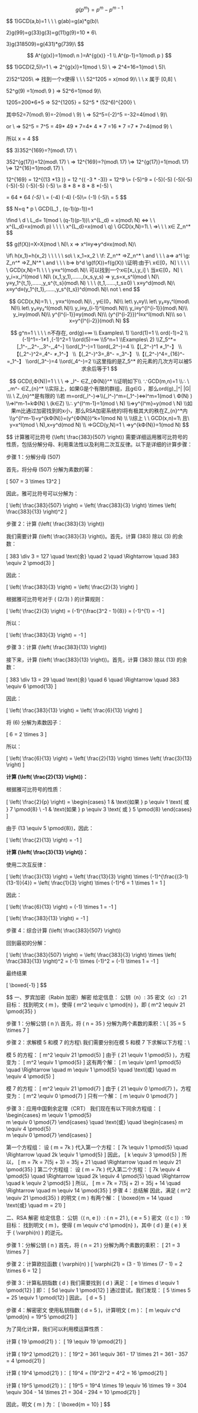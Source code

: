 $$
g(p^m)=p^m - p^{m-1}
$$

$$
1)GCD(a,b)=1 \ \ \ g(ab)=g(a)*g(b)\\

2)g(99)=g(33)g(3)=g(11)g(9)=10 * 6\\

3)g(318509)=g(431)*g(739)\\
$$






$$
A^{g(x)}=1(mod\ n )=A^{g(x)} -1 \\   A^{p-1}=1(mod\ p )
$$

$$
1)GCD(2,5)\\=1 \\ =>  2^{g(x)}=1(mod \ 5) \\ => 2^4=16=1(mod \ 5)\\

2)52^1205\\ => 找到一个x使得 \ \ \   52^1205 = x(mod 9)\ \ \  x 属于 [0,8] \\

52^g(9) =1(mod\ 9 )  => 52^6=1(mod 9)\\

1205=200*6+5  => 52^{1205} = 52^5 * (52^6)^{200} \\

其中52=7(mod\ 9)=-2(mod \ 9)   \\ => 52^5=(-2)^5 =-32=4(mod \ 9)\\

or \\ => 52^5 = 7^5 = 49* 49 * 7=4* 4 * 7 =16 * 7 =7 * 7=4(mod 9) \\

所以 x = 4
$$


$$
3)352^{169}=?(mod\ 17) \\

352^{g(17)}=12(mod\ 17) \\ => 12^{169}=?(mod\ 17) \\=> 12^{g(17)}=1(mod\ 17) \\=> 12^{16}=1(mod\ 17) \\

12^{169} = 12^{(13 *13 )} = 12 ^{( -3 * -3)} = 12^9 \\= (-5)^9 = (-5)(-5) (-5)(-5) (-5)(-5) (-5)(-5)    (-5)  \\= 8 * 8 * 8 * 8 *(-5) \\

= 64 * 64 *(-5)* \\ =  (-4) (-4) (-5)\\=  (-1) (-5)\\ = 5
$$

$$
N=q * p  \\ GCD(L_1 , (q-1)(p-1))=1 

\\find  \ d  \\ L_d= 1(mod \ (q-1)(p-1))\\
x^{L_d} = x(mod\ N) <=> \ \ x^{L_d}=x(mod\ p)  \ \ \ \  x^{L_d}=x(mod \ q)
\\ GCD(x,N)=1\ \  =>\ \ \ x∈ Z_n^*
$$

$$
g(f(X))=X=X(mod \ N)\\
x => x^l≡y=>y^d≡x(mod\ N)\\

\\if\ h(x_1)=h(x_2) \ \ \ \ \ so\ \ x_1=x_2
\\
\\f: Z_n^* =>Z_n^* \ and \ \ \ a=> a^l
\\g: Z_n^* =>Z_N^* \ and \ \ \ b=> b^d
\\g(f(X))=f(g(X))
\\证明:由于\ x∈[0，N] \ \ \ \ \ GCD(x,N)=1\ \  \ \ y≡x^l(mod\ N)\\
可以找到一个x∈[x_i,y_i] \ 当x∈[0，N] \ y_i=x_i^l(mod \ N)\\
(x_1,y_1),……,(x_s,y_s) => y_s=x_s^l(mod \ N)\\
y≡y_1^{t_1},……,y_s^{t_s}(mod\ N) \ \ \ (t_1,……,t_s≥0) \\
x≡y^d(mod\ N)\\
x≡y^d≡(y_1^{t_1},……,y_s^{t_s})^d(mod\ N)\\
not \ end
$$

$$
GCD(x,N)=1\ \ ,
y≡x^l(mod\ N)\ , y∈(0，N)\\
let\ y₁≡y\\
let\ y₂≡y₁^l(mod\ N)\\
let\ y₃≡y₂^l(mod\ N)\\
y_i≡y_{i-1}^l(mod\ N)\\
y_i≡y^{l^{i-1}}(mod\ N)\\
y_i≡y(mod\ N)\\
y^{l^{i-1}}≡y(mod\ N)\\
(y^{l^{i-2}})^l≡x^l(mod\ N)\\
so \ x=y^{l^{i-2}}(mod\ N)
$$

$$
g^n=1 \ \ \ \ n不存在, ord(g)=∞ \\
Examples\ 1) \\ord(1)=1 \\
ord(-1)=2
\\ (-1)^1=-1≠1 ,(-1)^2=1
\\ord(5)=∞
\\5^n=1
\\Examples\ 2)
\\Z_5^*=[_1^-,_2^-,_3^-,_4^-]
\\ord(_1^-)=1
\\ord(_2^-)=4
\\【(_2^-)^1 ≠_1^-】
\\【(_2^-)^2=_4^- ≠_1^-】
\\【(_2^-)^3=_8^- =_3^-】
\\【(_2^-)^4=_{16}^- =_1^-】
\\ord(_3^-)=4
\\ord(_4^-)=2
\\这里指的是Z_5^* 的元素的几次方可以被5求余后等于1
$$

$$
GCD(l,Ф(N))=1 \ \ \ => _l^- ∈Z_{Ф(N)}^*
\\证明如下\\
∵GCD(m,n)=1
\\∴ \ _m^- ∈Z_{n}^*
\\实际上，如果G是个有限的群组，且g∈G ，那么ord(g)_|^| |G|
\\\ \ Z_{n}^*是有限的
\\若 m=ord(_l^-)=>\\(_l^-)^m=(_1^-)<=>l^m=1(mod \ Ф(N) )
\\=>l^m-1=kФ(N) \ (k∈Z)
\\∴ y^{l^m-1}=1(mod \ N)
\\=>y^{l^m}=y(mod \ N)
\\如果m比通过加密找到的x小，那么RSA加密系统的l将有极其大的秩在Z_{n}^*内
\\y^{l^m-1}=y^{kФ(N)}=(y^{Ф(N)})^k=1(mod N)
\\
\\综上 \ \ GCD(x,n)=1\ 且\ y=x^l(mod \ N),x=y^d(mod N) 
\\ =>GCD(y,N)=1 \ =>y^{kФ(N)}=1(mod N)
$$

$$
计算雅可比符号 \(\left( \frac{383}{507} \right)\) 需要详细运用雅可比符号的性质，包括分解分母、利用乘法性以及利用二次互反律。以下是详细的计算步骤：

 步骤 1：分解分母 \(507\)

首先，将分母 \(507\) 分解为素数的幂：

\[
507 = 3 \times 13^2
\]

因此，雅可比符号可以分解为：

\[
\left( \frac{383}{507} \right) = \left( \frac{383}{3} \right) \times \left( \frac{383}{13} \right)^2
\]

 步骤 2：计算 \(\left( \frac{383}{3} \right)\)

我们需要计算 \(\left( \frac{383}{3} \right)\)。首先，计算 \(383\) 除以 \(3\) 的余数：

\[
383 \div 3 = 127 \quad \text{余} \quad 2 \quad \Rightarrow \quad 383 \equiv 2 \pmod{3}
\]

因此：

\[
\left( \frac{383}{3} \right) = \left( \frac{2}{3} \right)
\]

根据雅可比符号对于 \( (2/3) \) 的计算规则：

\[
\left( \frac{2}{3} \right) = (-1)^{\frac{3^2 - 1}{8}} = (-1)^{1} = -1
\]

所以：

\[
\left( \frac{383}{3} \right) = -1
\]

 步骤 3：计算 \(\left( \frac{383}{13} \right)\)

接下来，计算 \(\left( \frac{383}{13} \right)\)。首先，计算 \(383\) 除以 \(13\) 的余数：

\[
383 \div 13 = 29 \quad \text{余} \quad 6 \quad \Rightarrow \quad 383 \equiv 6 \pmod{13}
\]

因此：

\[
\left( \frac{383}{13} \right) = \left( \frac{6}{13} \right)
\]

将 \(6\) 分解为素数因子：

\[
6 = 2 \times 3
\]

所以：

\[
\left( \frac{6}{13} \right) = \left( \frac{2}{13} \right) \times \left( \frac{3}{13} \right)
\]

**计算 \(\left( \frac{2}{13} \right)\)：**

根据雅可比符号的性质：

\[
\left( \frac{2}{p} \right) = 
\begin{cases} 
1 & \text{如果 } p \equiv 1 \text{ 或 } 7 \pmod{8} \\
-1 & \text{如果 } p \equiv 3 \text{ 或 } 5 \pmod{8}
\end{cases}
\]

由于 \(13 \equiv 5 \pmod{8}\)，因此：

\[
\left( \frac{2}{13} \right) = -1
\]

**计算 \(\left( \frac{3}{13} \right)\)：**

使用二次互反律：

\[
\left( \frac{3}{13} \right) = \left( \frac{13}{3} \right) \times (-1)^{\frac{(3-1)(13-1)}{4}} = \left( \frac{1}{3} \right) \times (-1)^6 = 1 \times 1 = 1
\]

因此：

\[
\left( \frac{6}{13} \right) = (-1) \times 1 = -1
\]

\[
\left( \frac{383}{13} \right) = -1
\]

 步骤 4：综合计算 \(\left( \frac{383}{507} \right)\)

回到最初的分解：

\[
\left( \frac{383}{507} \right) = \left( \frac{383}{3} \right) \times \left( \frac{383}{13} \right)^2 = (-1) \times (-1)^2 = (-1) \times 1 = -1
\]

 最终结果

\[
\boxed{-1}
\]
$$

$$
一、罗宾加密（Rabin 加密）解密
给定信息：
公钥（n）: 35
密文（c）: 21
目标： 找到明文 ( m )，使得 ( m^2 \equiv c \pmod{n} )，即 ( m^2 \equiv 21 \pmod{35} )

步骤 1：分解公钥 ( n )\\
首先，将 ( n = 35 ) 分解为两个素数的乘积：\\
[
35 = 5 \times 7
]

步骤 2：求解模 5 和模 7 的方程\\
我们需要分别在模 5 和模 7 下求解以下方程：\\

模 5 的方程：
[
m^2 \equiv 21 \pmod{5}
]
由于 ( 21 \equiv 1 \pmod{5} )，方程变为：
[
m^2 \equiv 1 \pmod{5}
]
这有两个解：
[
m \equiv \pm1 \pmod{5} \quad \Rightarrow \quad m \equiv 1 \pmod{5} \quad \text{或} \quad m \equiv 4 \pmod{5}
]

模 7 的方程：
[
m^2 \equiv 21 \pmod{7}
]
由于 ( 21 \equiv 0 \pmod{7} )，方程变为：
[
m^2 \equiv 0 \pmod{7}
]
只有一个解：
[
m \equiv 0 \pmod{7}
]

步骤 3：应用中国剩余定理（CRT）
我们现在有以下同余方程组：
[
\begin{cases}
m \equiv 1 \pmod{5} \
m \equiv 0 \pmod{7}
\end{cases}
\quad \text{或} \quad
\begin{cases}
m \equiv 4 \pmod{5} \
m \equiv 0 \pmod{7}
\end{cases}
]

第一个方程组：
设 ( m = 7k )
代入第一个方程：
[
7k \equiv 1 \pmod{5} \quad \Rightarrow \quad 2k \equiv 1 \pmod{5}
]
因此，
[
k \equiv 3 \pmod{5}
]
所以，
[
m = 7k = 7(5j + 3) = 35j + 21 \quad \Rightarrow \quad m \equiv 21 \pmod{35}
]
第二个方程组：
设 ( m = 7k )
代入第二个方程：
[
7k \equiv 4 \pmod{5} \quad \Rightarrow \quad 2k \equiv 4 \pmod{5} \quad \Rightarrow \quad k \equiv 2 \pmod{5}
]
所以，
[
m = 7k = 7(5j + 2) = 35j + 14 \quad \Rightarrow \quad m \equiv 14 \pmod{35}
]
步骤 4：总结解
因此，满足 ( m^2 \equiv 21 \pmod{35} ) 的明文 ( m ) 有两个解：
[
\boxed{m = 14 \quad \text{或} \quad m = 21}
]

二、RSA 解密
给定信息：
公钥（( n, e )）: ( n = 21 ), ( e = 5 )
密文（( c )）: 19
目标： 找到明文 ( m )，使得 ( m \equiv c^d \pmod{n} )，其中 ( d ) 是 ( e ) 关于 ( \varphi(n) ) 的逆元。

步骤 1：分解公钥 ( n )
首先，将 ( n = 21 ) 分解为两个素数的乘积：
[
21 = 3 \times 7
]

步骤 2：计算欧拉函数 ( \varphi(n) )
[
\varphi(21) = (3 - 1) \times (7 - 1) = 2 \times 6 = 12
]

步骤 3：计算私钥指数 ( d )
我们需要找到 ( d ) 满足：
[
e \times d \equiv 1 \pmod{12}
]
即：
[
5d \equiv 1 \pmod{12}
]
通过尝试，我们发现：
[
5 \times 5 = 25 \equiv 1 \pmod{12}
]
因此，
[
d = 5
]

步骤 4：解密密文
使用私钥指数 ( d = 5 )，计算明文 ( m )：
[
m \equiv c^d \pmod{n} = 19^5 \pmod{21}
]

为了简化计算，我们可以利用模运算性质：

计算 ( 19 \pmod{21} )：
[
19 \equiv 19 \pmod{21}
]

计算 ( 19^2 \pmod{21} )：
[
19^2 = 361 \equiv 361 - 17 \times 21 = 361 - 357 = 4 \pmod{21}
]

计算 ( 19^4 \pmod{21} )：
[
19^4 = (19^2)^2 = 4^2 = 16 \pmod{21}
]

计算 ( 19^5 \pmod{21} )：
[
19^5 = 19^4 \times 19 \equiv 16 \times 19 = 304 \equiv 304 - 14 \times 21 = 304 - 294 = 10 \pmod{21}
]

因此，明文 ( m ) 为：
[
\boxed{m = 10}
]
$$

